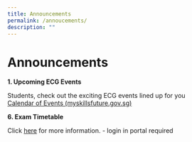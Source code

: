 ```yaml
---
title: Announcements
permalink: /annoucements/
description: ""
---
```

# **Announcements**

**1. Upcoming ECG Events**

Students, check out the exciting ECG events lined up for you   
[Calendar of Events (myskillsfuture.gov.sg)](https://www.myskillsfuture.gov.sg/content/student/en/secondary/education-guide/events.html)


**6. Exam Timetable**

Click [here](https://chuachukangsec-moe-edu-sg-admin.cwp.sg/students/exam-timetable) for more information. - login in portal required